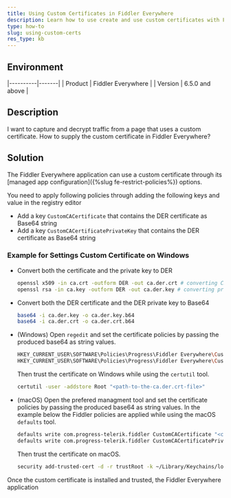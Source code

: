 ```yaml
---
title: Using Custom Certificates in Fiddler Everywhere
description: Learn how to use create and use custom certificates with Fiddler Everywhere.
type: how-to
slug: using-custom-certs
res_type: kb
---
```


## Environment

|----------|-------|
| Product  | Fiddler Everywhere |
| Version  | 6.5.0 and above |

## Description

I want to capture and decrypt traffic from a page that uses a custom certificate. How to supply the custom certificate in Fiddler Everywhere?

## Solution

The Fiddler Everywhere application can use a custom certificate through its [managed app configuration]({%slug fe-restrict-policies%}) options.

You need to apply following policies through adding the following keys and value in the registry editor

- Add a key `CustomCACertificate` that contains the DER certificate as Base64 string
- Add a key `CustomCACertificatePrivateKey` that contains the DER certificate as Base64 string


### Example for Settings Custom Certificate on Windows

- Convert both the certificate and the private key to DER

    ```sh
    openssl x509 -in ca.crt -outform DER -out ca.der.crt # converting CRT to DER
    openssl rsa -in ca.key -outform DER -out ca.der.key # converting private key to DER
    ```

- Convert both the DER certificate and the DER private key to Base64

    ```sh
    base64 -i ca.der.key -o ca.der.key.b64
    base64 -i ca.der.crt -o ca.der.crt.b64
    ```

- (Windows) Open `regedit` and set the certificate policies by passing the produced base64 as string values.

    ```sh
    HKEY_CURRENT_USER\SOFTWARE\Policies\Progress\Fiddler Everywhere\CustomCACertificate 
    HKEY_CURRENT_USER\SOFTWARE\Policies\Progress\Fiddler Everywhere\CustomCACertificatePrivateKey
    ```

    Then trust the certificate on Windows while using the `certutil` tool.

    ```sh
    certutil -user -addstore Root "<path-to-the-ca.der.crt-file>"
    ```

- (macOS) Open the prefered managment tool and set the certificate policies by passing the produced base64 as string values. In the example below the Fiddler policies are applied while using the macOS `defaults` tool.

    ```sh
    defaults write com.progress-telerik.fiddler CustomCACertificate "<cert-as-base64-string-here>"
    defaults write com.progress-telerik.fiddler CustomCACertificatePrivateKey "<private-key-as-base64-string-here>"
    ```

    Then trust the certificate on macOS.

    ```sh
    security add-trusted-cert -d -r trustRoot -k ~/Library/Keychains/login.keychain-db "<path-to-the-ca.der.crt-file>"
    ```

Once the custom certificate is installed and trusted, the Fiddler Everywhere application